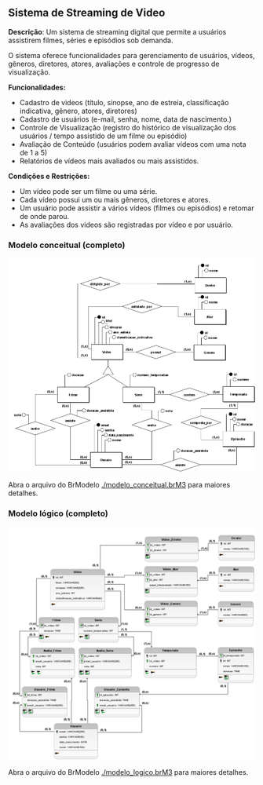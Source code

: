 ## Sistema de Streaming de Video
**Descrição**: Um sistema de streaming digital que permite a usuários assistirem filmes, séries e episódios sob demanda. 

O sistema oferece funcionalidades para gerenciamento de usuários, vídeos, gêneros, diretores, atores, avaliações e controle de progresso de visualização.

**Funcionalidades:**

- Cadastro de videos (título, sinopse, ano de estreia, classificação indicativa, gênero, atores, diretores)
- Cadastro de usuários (e-mail, senha, nome, data de nascimento.)
- Controle de Visualização (registro do histórico de visualização dos usuários / tempo assistido de um filme ou episódio)
- Avaliação de Conteúdo (usuários podem avaliar vídeos com uma nota de 1 a 5)
- Relatórios de vídeos mais avaliados ou mais assistidos.

**Condições e Restrições:**
- Um vídeo pode ser um filme ou uma série.
- Cada vídeo possui um ou mais gêneros, diretores e atores.
- Um usuário pode assistir a vários vídeos (filmes ou episódios) e retomar de onde parou.
- As avaliações dos videos são registradas por vídeo e por usuário.

### Modelo conceitual (completo)

![alt](img/modelo_conceitual.png)

Abra o arquivo do BrModelo [./modelo_conceitual.brM3](./modelo_conceitual.brM3) para maiores detalhes.

### Modelo lógico (completo)

![alt](img/modelo_logico.png)

Abra o arquivo do BrModelo [./modelo_logico.brM3](./modelo_logico.brM3) para maiores detalhes.
